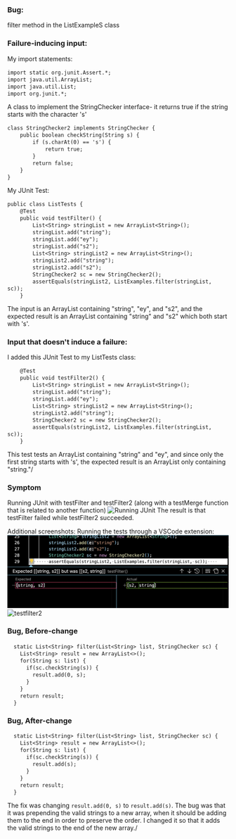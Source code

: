 ### Bug: 
filter method in the ListExampleS class
### Failure-inducing input:

My import statements:
```
import static org.junit.Assert.*;
import java.util.ArrayList;
import java.util.List;
import org.junit.*;
```

A class to implement the StringChecker interface- it returns true if the string starts with the character 's'
```
class StringChecker2 implements StringChecker {
    public boolean checkString(String s) {
        if (s.charAt(0) == 's') {
            return true;
        }
        return false;
    }
}
```

My JUnit Test:
```
public class ListTests {
    @Test
    public void testFilter() {
        List<String> stringList = new ArrayList<String>();
        stringList.add("string");
        stringList.add("ey");
        stringList.add("s2");
        List<String> stringList2 = new ArrayList<String>();
        stringList2.add("string");
        stringList2.add("s2");
        StringChecker2 sc = new StringChecker2();
        assertEquals(stringList2, ListExamples.filter(stringList, sc));
    }
```
The input is an ArrayList containing "string", "ey", and "s2", and the expected result is an ArrayList containing "string" and "s2" which both start with 's'.

### Input that doesn't induce a failure:
I added this JUnit Test to my ListTests class:
```
    @Test
    public void testFilter2() {
        List<String> stringList = new ArrayList<String>();
        stringList.add("string");
        stringList.add("ey");
        List<String> stringList2 = new ArrayList<String>();
        stringList2.add("string");
        StringChecker2 sc = new StringChecker2();
        assertEquals(stringList2, ListExamples.filter(stringList, sc));
    }
```
This test tests an ArrayList containing "string" and "ey", and since only the first string starts with 's', the expected result is an ArrayList only containing "string."/
### Symptom
Running JUnit with testFilter and testFilter2 (along with a testMerge function that is related to another function)
![Running JUnit](junit_listTests)
The result is that testFilter failed while testFilter2 succeeded.

Additional screenshots:
Running the tests through a VSCode extension:
![testfilter](failure_testfilter.png)
![testfilter2](success_testfilter2)
### Bug, Before-change
```
  static List<String> filter(List<String> list, StringChecker sc) {
    List<String> result = new ArrayList<>();
    for(String s: list) {
      if(sc.checkString(s)) {
        result.add(0, s);
      }
    }
    return result;
  }
```
### Bug, After-change
```
  static List<String> filter(List<String> list, StringChecker sc) {
    List<String> result = new ArrayList<>();
    for(String s: list) {
      if(sc.checkString(s)) {
        result.add(s);
      }
    }
    return result;
  }
```
The fix was changing `result.add(0, s)` to `result.add(s)`. The bug was that it was prepending the valid strings to a new array, when it should be adding them to the end in order to preserve the order. I changed it so that it adds the valid strings to the end of the new array./
